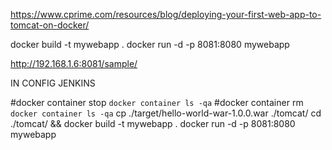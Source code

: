 https://www.cprime.com/resources/blog/deploying-your-first-web-app-to-tomcat-on-docker/


docker build -t mywebapp .
docker run -d -p 8081:8080 mywebapp


http://192.168.1.6:8081/sample/

IN CONFIG JENKINS

#docker container stop `docker container ls -qa`
#docker container rm `docker container ls -qa`
cp ./target/hello-world-war-1.0.0.war ./tomcat/
cd ./tomcat/ && docker build -t mywebapp .
docker run -d -p 8081:8080 mywebapp
